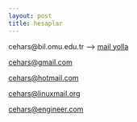 ```yaml
---
layout: post
title: hesaplar
---
```


<p>cehars@bil.omu.edu.tr --> <a href="mailto:cehars@bil.omu.edu.tr">mail yolla</a></p> 
<p><a href="mailto:cehars@bil.omu.edu.tr">cehars@gmail.com</a></p> 
<p><a href="mailto:cehars@bil.omu.edu.tr">cehars@hotmail.com</a></p> 
<p><a href="mailto:cehars@bil.omu.edu.tr">cehars@linuxmail.org</a></p> 
<p><a href="mailto:cehars@bil.omu.edu.tr">cehars@engineer.com</a></p>
